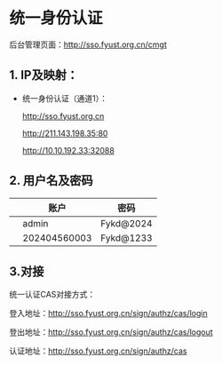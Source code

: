 # 统一身份认证

后台管理页面：http://sso.fyust.org.cn/cmgt

## 1. IP及映射：

- 统一身份认证（通道1）：

  http://sso.fyust.org.cn

  http://211.143.198.35:80

  http://10.10.192.33:32088

## 2. 用户名及密码

|      | 账户         | 密码      |
| ---- | ------------ | --------- |
|      | admin        | Fykd@2024 |
|      | 202404560003 | Fykd@1233 |


## 3.对接

统一认证CAS对接方式：

登入地址：http://sso.fyust.org.cn/sign/authz/cas/login

登出地址：http://sso.fyust.org.cn/sign/authz/cas/logout

认证地址：http://sso.fyust.org.cn/sign/authz/cas